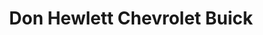 ---
title: "Don Hewlett Chevrolet Buick"
url: /georgetown/don-hewlett-chevrolet-buick/
shop: Autohaus
---